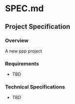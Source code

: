 # SPEC.md

## Project Specification

### Overview
A new ppp project

### Requirements

- TBD

### Technical Specifications

- TBD
